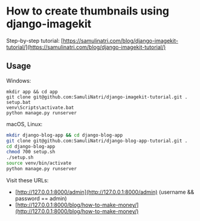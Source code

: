 # How to create thumbnails using django-imagekit

Step-by-step tutorial: [https://samulinatri.com/blog/django-imagekit-tutorial/](https://samulinatri.com/blog/django-imagekit-tutorial/)

## Usage

Windows:

```
mkdir app && cd app
git clone git@github.com:SamuliNatri/django-imagekit-tutorial.git .
setup.bat
venv\Scripts\activate.bat
python manage.py runserver
```

macOS, Linux:

```bash
mkdir django-blog-app && cd django-blog-app
git clone git@github.com:SamuliNatri/django-blog-app-tutorial.git .
cd django-blog-app
chmod 700 setup.sh
./setup.sh
source venv/bin/activate
python manage.py runserver
```

Visit these URLs:

- [http://127.0.0.1:8000/admin](http://127.0.0.1:8000/admin) (username && password == admin)
- [http://127.0.0.1:8000/blog/how-to-make-money/](http://127.0.0.1:8000/blog/how-to-make-money/)